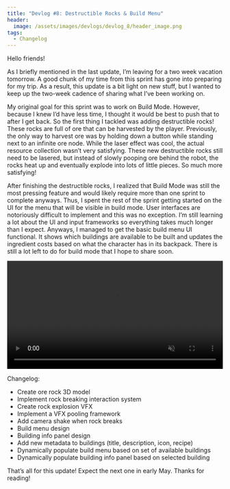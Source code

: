 ```yaml
---
title: "Devlog #8: Destructible Rocks & Build Menu"
header: 
  image: /assets/images/devlogs/devlog_8/header_image.png
tags:
  - Changelog
---
```


Hello friends!

As I briefly mentioned in the last update, I’m leaving for a two week vacation tomorrow. A good chunk of my time from this sprint has gone into preparing for my trip. As a result, this update is a bit light on new stuff, but I wanted to keep up the two-week cadence of sharing what I’ve been working on. 

My original goal for this sprint was to work on Build Mode. However, because I knew I’d have less time, I thought it would be best to push that to after I get back. So the first thing I tackled was adding destructible rocks! These rocks are full of ore that can be harvested by the player. Previously, the only way to harvest ore was by holding down a button while standing next to an infinite ore node. While the laser effect was cool, the actual resource collection wasn’t very satisfying.  These new destructible rocks still need to be lasered, but instead of slowly pooping ore behind the robot, the rocks heat up and eventually explode into lots of little pieces. So much more satisfying!

After finishing the destructible rocks, I realized that Build Mode was still the most pressing feature and would likely require more than one sprint to complete anyways. Thus, I spent the rest of the sprint getting started on the UI for the menu that will be visible in build mode. User interfaces are notoriously difficult to implement and this was no exception. I’m still learning a lot about the UI and input frameworks so everything takes much longer than I expect. Anyways, I managed to get the basic build menu UI functional. It shows which buildings are available to be built and updates the ingredient costs based on what the character has in its backpack. There is still a lot left to do for build mode that I hope to share soon.

<video width="100%" autoplay="autoplay" loop="true" muted>
  <source src="https://i.imgur.com/TlMAi3p.mp4" type="video/mp4" />
</video>

Changelog:
- Create ore rock 3D model
- Implement rock breaking interaction system
- Create rock explosion VFX
- Implement a VFX pooling framework
- Add camera shake when rock breaks
- Build menu design
- Building info panel design
- Add new metadata to buildings (title, description, icon, recipe)
- Dynamically populate build menu based on set of available buildings
- Dynamically populate building info panel based on selected building

That’s all for this update! Expect the next one in early May. Thanks for reading!